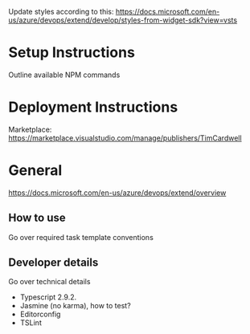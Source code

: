 Update styles according to this: https://docs.microsoft.com/en-us/azure/devops/extend/develop/styles-from-widget-sdk?view=vsts

# Setup Instructions
Outline available NPM commands

# Deployment Instructions
Marketplace: https://marketplace.visualstudio.com/manage/publishers/TimCardwell

# General
https://docs.microsoft.com/en-us/azure/devops/extend/overview

## How to use
Go over required task template conventions

## Developer details
Go over technical details
 - Typescript 2.9.2.
 - Jasmine (no karma), how to test?
 - Editorconfig
 - TSLint
